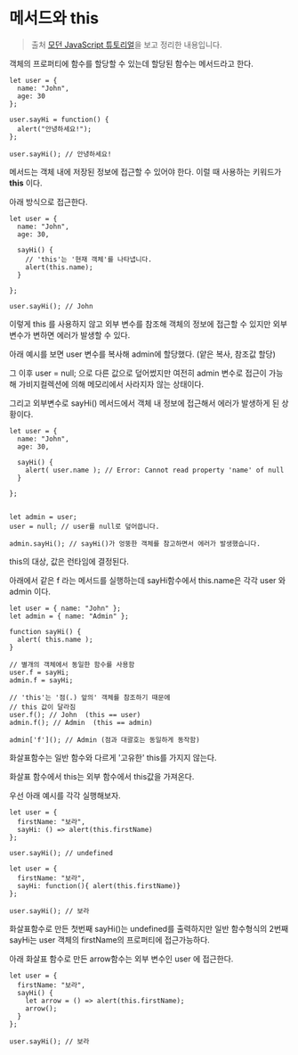 # 메서드와 this

> 출처 [모던 JavaScript 튜토리얼](https://ko.javascript.info/)을 보고 정리한 내용입니다.

객체의 프로퍼티에 함수를 할당할 수 있는데 할당된 함수는 메서드라고 한다.

```
let user = {
  name: "John",
  age: 30
};

user.sayHi = function() {
  alert("안녕하세요!");
};

user.sayHi(); // 안녕하세요!
```

메서드는 객체 내에 저장된 정보에 접근할 수 있어야 한다. 이럴 때 사용하는 키워드가 **this** 이다.

아래 방식으로 접근한다.

```
let user = {
  name: "John",
  age: 30,

  sayHi() {
    // 'this'는 '현재 객체'를 나타냅니다.
    alert(this.name);
  }

};

user.sayHi(); // John
```

이렇게 this 를 사용하지 않고 외부 변수를 참조해 객체의 정보에 접근할 수 있지만 외부 변수가 변하면 에러가 발생할 수 있다.

아래 예시를 보면 user 변수를 복사해 admin에 할당했다. (얕은 복사, 참조값 할당)

그 이후 user = null; 으로 다른 값으로 덮어썼지만 여전히 admin 변수로 접근이 가능해 가비지컬렉션에 의해 메모리에서 사라지자 않는 상태이다.

그리고 외부변수로 sayHi() 메서드에서 객체 내 정보에 접근해서 에러가 발생하게 된 상황이다.

```
let user = {
  name: "John",
  age: 30,

  sayHi() {
    alert( user.name ); // Error: Cannot read property 'name' of null
  }

};


let admin = user;
user = null; // user를 null로 덮어씁니다.

admin.sayHi(); // sayHi()가 엉뚱한 객체를 참고하면서 에러가 발생했습니다.
```

this의 대상, 값은 런타임에 결정된다.

아래에서 같은 f 라는 메서드를 실행하는데 sayHi함수에서 this.name은 각각 user 와 admin 이다.

```
let user = { name: "John" };
let admin = { name: "Admin" };

function sayHi() {
  alert( this.name );
}

// 별개의 객체에서 동일한 함수를 사용함
user.f = sayHi;
admin.f = sayHi;

// 'this'는 '점(.) 앞의' 객체를 참조하기 때문에
// this 값이 달라짐
user.f(); // John  (this == user)
admin.f(); // Admin  (this == admin)

admin['f'](); // Admin (점과 대괄호는 동일하게 동작함)
```

화살표함수는 일반 함수와 다르게 '고유한' this를 가지지 않는다.

화살표 함수에서 this는 외부 함수에서 this값을 가져온다.

우선 아래 예시를 각각 실행해보자.

```
let user = {
  firstName: "보라",
  sayHi: () => alert(this.firstName)
};

user.sayHi(); // undefined

let user = {
  firstName: "보라",
  sayHi: function(){ alert(this.firstName)}
};

user.sayHi(); // 보라
```

화살표함수로 만든 첫번째 sayHi()는 undefined를 출력하지만 일반 함수형식의 2번째 sayHi는 user 객체의 firstName의 프로퍼티에 접근가능하다.

아래 화살표 함수로 만든 arrow함수는 외부 변수인 user 에 접근한다.

```
let user = {
  firstName: "보라",
  sayHi() {
    let arrow = () => alert(this.firstName);
    arrow();
  }
};

user.sayHi(); // 보라
```
